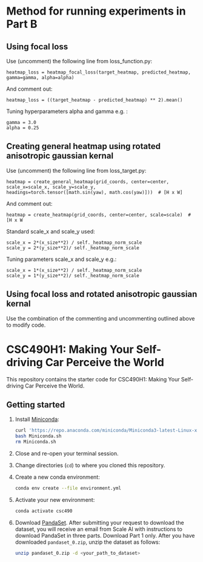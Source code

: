 # Method for running experiments in Part B

## Using focal loss
Use (uncomment) the following line from loss_function.py:
```
heatmap_loss = heatmap_focal_loss(target_heatmap, predicted_heatmap, gamma=gamma, alpha=alpha)
```
And comment out:
```
heatmap_loss = ((target_heatmap - predicted_heatmap) ** 2).mean()
```
Tuning hyperparameters alpha and gamma e.g. :
```
gamma = 3.0
alpha = 0.25
```

## Creating general heatmap using rotated anisotropic gaussian kernal
Use (uncomment) the following line from loss_target.py:
```
heatmap = create_general_heatmap(grid_coords, center=center, scale_x=scale_x, scale_y=scale_y, headings=torch.tensor([math.sin(yaw), math.cos(yaw)]))  # [H x W]
```

And comment out:
```
heatmap = create_heatmap(grid_coords, center=center, scale=scale)  # [H x W
```

Standard scale_x and scale_y used:
```
scale_x = 2*(x_size**2) / self._heatmap_norm_scale
scale_y = 2*(y_size**2)/ self._heatmap_norm_scale
```

Tuning parameters scale_x and scale_y e.g.:
```
scale_x = 1*(x_size**2) / self._heatmap_norm_scale
scale_y = 1*(y_size**2)/ self._heatmap_norm_scale
```

## Using focal loss and rotated anisotropic gaussian kernal
Use the combination of the commenting and uncommenting outlined above to modify code.





# CSC490H1: Making Your Self-driving Car Perceive the World

This repository contains the starter code for CSC490H1:
Making Your Self-driving Car Perceive the World.

## Getting started

1. Install [Miniconda](https://docs.conda.io/en/latest/miniconda.html):

   ```bash
   curl 'https://repo.anaconda.com/miniconda/Miniconda3-latest-Linux-x86_64.sh' > Miniconda.sh
   bash Miniconda.sh
   rm Miniconda.sh
   ```

2. Close and re-open your terminal session.

3. Change directories (`cd`) to where you cloned this repository.

4. Create a new conda environment:

   ```bash
   conda env create --file environment.yml
   ```

5. Activate your new environment:

   ```bash
   conda activate csc490
   ```

6. Download [PandaSet](https://scale.com/resources/download/pandaset).
   After submitting your request to download the dataset, you will receive an
   email from Scale AI with instructions to download PandaSet in three parts.
   Download Part 1 only. After you have downloaded `pandaset_0.zip`,
   unzip the dataset as follows:

   ```bash
   unzip pandaset_0.zip -d <your_path_to_dataset>
   ```
